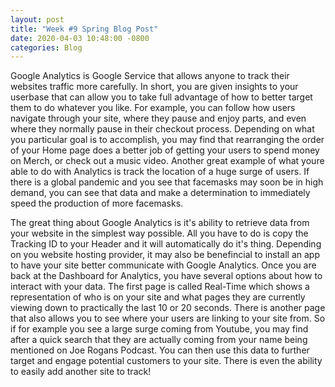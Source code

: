 ```yaml
---
layout: post
title: "Week #9 Spring Blog Post"
date: 2020-04-03 10:48:00 -0800
categories: Blog
---
```

 
 Google Analytics is Google Service that allows anyone to track their websites traffic more carefully. In short, you are given insights to your userbase that can allow you to take full advantage of how to better target them to do whatever you like. For example, you can follow how users navigate through your site, where they pause and enjoy parts, and even where they normally pause in their checkout process. Depending on what you particular goal is to accomplish, you may find that rearranging the order of your Home page does a better job of getting your users to spend money on Merch, or check out a music video. Another great example of what youre able to do with Analytics is track the location of a huge surge of users. If there is a global pandemic and you see that facemasks may soon be in high demand, you can see that data and make a determination to immediately speed the production of more facemasks.
 
 The great thing about Google Analytics is it's ability to retrieve data from your website in the simplest way possible. All you have to do is copy the Tracking ID to your Header and it will automatically do it's thing. Depending on you website hosting provider, it may also be benefincial to install an app to have your site better communicate with Google Analytics. Once you are back at the Dashboard for Analytics, you have several options about how to interact with your data. The first page is called Real-Time which shows a representation of who is on your site and what pages they are currently viewing down to practically the last 10 or 20 seconds. There is another page that also allows you to see where your users are linking to your site from. So if for example you see a large surge coming from Youtube, you may find after a quick search that they are actually coming from your name being mentioned on Joe Rogans Podcast. You can then use this data to further target and engage potential customers to your site. There is even the ability to easily add another site to track! 
